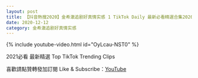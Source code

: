 ```yaml
---
layout: post
title: 【抖音熱搜2020】金希澈追剧好真情实感 1 TikTok Daily 最新必看精選合集2020 12 12
date: 2020-12-12
category: 金希澈追剧好真情实感
---
```


{% include youtube-video.html id="OyLcau-NST0" %}

2021必看 最新精選 Top TikTok Trending Clips

喜歡請點贊轉發加訂閱 Like & Subscribe：[YouTube](https://www.youtube.com/channel/UCAoR7VcanIPd04uEq_GIylA/videos)

